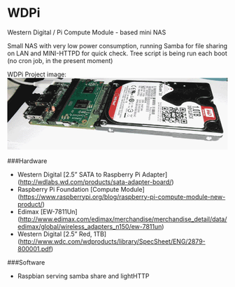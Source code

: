 # WDPi
Western Digital / Pi Compute Module - based mini NAS

Small NAS with very low power consumption, running Samba for file sharing on LAN and MINI-HTTPD for quick check.
Tree script is being run each boot (no cron job, in the present moment)

WDPi Project image:
![WDPi](https://github.com/tomasgal/WDPi/blob/master/wdpi.gif)

###Hardware
- Western Digital [2.5” SATA to Raspberry Pi Adapter] (http://wdlabs.wd.com/products/sata-adapter-board/)
- Raspberry Pi Foundation [Compute Module] (https://www.raspberrypi.org/blog/raspberry-pi-compute-module-new-product/)
- Edimax [EW-7811Un] (http://www.edimax.com/edimax/merchandise/merchandise_detail/data/edimax/global/wireless_adapters_n150/ew-7811un)
- Western Digital [2.5” Red, 1TB] (http://www.wdc.com/wdproducts/library/SpecSheet/ENG/2879-800001.pdf)

###Software 
- Raspbian serving samba share and lightHTTP
